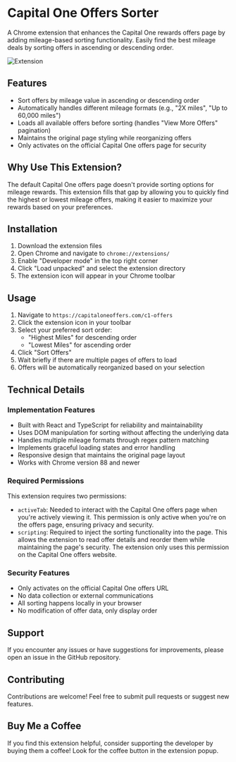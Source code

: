 # Capital One Offers Sorter

A Chrome extension that enhances the Capital One rewards offers page by adding mileage-based sorting functionality. Easily find the best mileage deals by sorting offers in ascending or descending order.

![Extension](https://github.com/user-attachments/assets/999668a6-a2dc-415d-853c-0dfdf37d2cdc)

## Features

- Sort offers by mileage value in ascending or descending order
- Automatically handles different mileage formats (e.g., "2X miles", "Up to 60,000 miles")
- Loads all available offers before sorting (handles "View More Offers" pagination)
- Maintains the original page styling while reorganizing offers
- Only activates on the official Capital One offers page for security

## Why Use This Extension?

The default Capital One offers page doesn't provide sorting options for mileage rewards. This extension fills that gap by allowing you to quickly find the highest or lowest mileage offers, making it easier to maximize your rewards based on your preferences.

## Installation

1. Download the extension files
2. Open Chrome and navigate to `chrome://extensions/`
3. Enable "Developer mode" in the top right corner
4. Click "Load unpacked" and select the extension directory
5. The extension icon will appear in your Chrome toolbar

## Usage

1. Navigate to `https://capitaloneoffers.com/c1-offers`
2. Click the extension icon in your toolbar
3. Select your preferred sort order:
   - "Highest Miles" for descending order
   - "Lowest Miles" for ascending order
4. Click "Sort Offers"
5. Wait briefly if there are multiple pages of offers to load
6. Offers will be automatically reorganized based on your selection

## Technical Details

### Implementation Features

- Built with React and TypeScript for reliability and maintainability
- Uses DOM manipulation for sorting without affecting the underlying data
- Handles multiple mileage formats through regex pattern matching
- Implements graceful loading states and error handling
- Responsive design that maintains the original page layout
- Works with Chrome version 88 and newer

### Required Permissions

This extension requires two permissions:

- `activeTab`: Needed to interact with the Capital One offers page when you're actively viewing it. This permission is only active when you're on the offers page, ensuring privacy and security.
- `scripting`: Required to inject the sorting functionality into the page. This allows the extension to read offer details and reorder them while maintaining the page's security. The extension only uses this permission on the Capital One offers website.

### Security Features

- Only activates on the official Capital One offers URL
- No data collection or external communications
- All sorting happens locally in your browser
- No modification of offer data, only display order

## Support

If you encounter any issues or have suggestions for improvements, please open an issue in the GitHub repository.

## Contributing

Contributions are welcome! Feel free to submit pull requests or suggest new features.

## Buy Me a Coffee

If you find this extension helpful, consider supporting the developer by buying them a coffee! Look for the coffee button in the extension popup.
